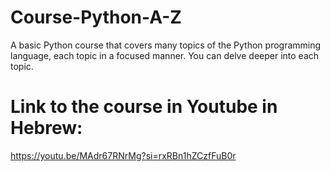 # Course-Python-A-Z
A basic Python course that covers many topics of the Python programming language, each topic in a focused manner. 
You can delve deeper into each topic.

# Link to the course in Youtube in Hebrew:
https://youtu.be/MAdr67RNrMg?si=rxRBn1hZCzfFuB0r

